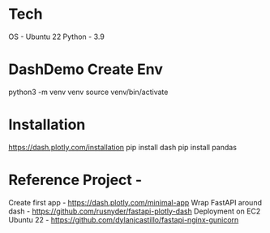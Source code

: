 # Tech
OS - Ubuntu 22
Python - 3.9

# DashDemo Create Env
python3 -m venv venv
source venv/bin/activate

# Installation
https://dash.plotly.com/installation
pip install dash
pip install pandas


# Reference Project - 
Create first app - https://dash.plotly.com/minimal-app
Wrap FastAPI around dash - https://github.com/rusnyder/fastapi-plotly-dash
Deployment on EC2 Ubuntu 22 - https://github.com/dylanjcastillo/fastapi-nginx-gunicorn
